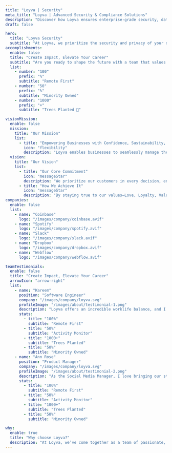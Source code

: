 ```yaml
---
title: "Loyva | Security"
meta_title: "Loyva | Advanced Security & Compliance Solutions"
description: "Discover how Loyva ensures enterprise-grade security, data encryption, and compliance to protect your business and customer information."
draft: false

hero:
  title: "Loyva Security"
  subtitle: "At Loyva, we prioritize the security and privacy of your data. Our platform is designed with robust security measures to protect sensitive documents and ensure compliance with industry standards. Below are the key security protocols we have implemented."
accomplishments:
  enable: false
  title: "Create Impact, Elevate Your Career"
  subtitle: "Are you ready to shape the future with a team that values your potential?"
  list:
    - number: "100"
      prefix: "%"
      subtitle: "Remote First"
    - number: "50"
      prefix: "%"
      subtitle: "Minority Owned"
    - number: "1000"
      prefix: "+"
      subtitle: "Trees Planted 🌲"

visionMission:
  enable: false
  mission:
    title: "Our Mission"
    list:
      - title: "Empowering Businesses with Confidence, Sustainability, and Compliance"
        icon: "flexibility"
        description: "Loyva enables businesses to seamlessly manage their most important documents in a secure, digital-first environment—eliminating paper processes for a more sustainable future. We ensure organizations stay compliant with critical assets while making document management effortless, efficient, and reliable. Our mission is to drive digital transformation, helping businesses operate with confidence, reduce their environmental impact, and safeguard their most valuable information."
  vision:
    title: "Our Vision"
    list:
      - title: "Our Core Commitment"
        icon: "messageStar"
        description: "We prioritize our customers in every decision, ensuring their needs drive our innovations."
      - title: "How We Achieve It"
        icon: "messageStar"
        description: "By staying true to our values—Love, Loyalty, Value, and Transparency—we create impactful solutions that foster trust and success."
companies:
  enable: false
  list:
    - name: "Coinbase"
      logo: "/images/company/coinbase.avif"
    - name: "Spotify"
      logo: "/images/company/spotify.avif"
    - name: "Slack"
      logo: "/images/company/slack.avif"
    - name: "Dropbox"
      logo: "/images/company/dropbox.avif"
    - name: "Webflow"
      logo: "/images/company/webflow.avif"

teamTestimonials:
  enable: false
  title: "Create Impact, Elevate Your Career"
  arrowIcon: "arrow-right"
  list:
    - name: "Kareem"
      position: "Software Engineer"
      company: "/images/company/loyva.svg"
      profileImage: "/images/about/testimonial-1.png"
      description: "Loyva offers an incredible worklife balance, and I especially appreciate our open idea policy, ensuring every idea is heard and valued."
      stats: 
        - title: "100%"
          subtitle: "Remote First"
        - title: "50%"
          subtitle: "Activity Monitor"
        - title: "1000+"
          subtitle: "Trees Planted"
        - title: "50%"
          subtitle: "Minority Owned"
    - name: "Ann Rose"
      position: "Product Manager"
      company: "/images/company/loyva.svg"
      profileImage: "/images/about/testimonial-2.png"
      description: "As the Social Media Manager, I love bringing our story to life, connecting with our audience, and building a community that believes in the power of Loyalty, Value, and Vaulting."
      stats: 
        - title: "100%"
          subtitle: "Remote First"
        - title: "50%"
          subtitle: "Activity Monitor"
        - title: "1000+"
          subtitle: "Trees Planted"
        - title: "50%"
          subtitle: "Minority Owned"

why:
  enable: true
  title: "Why choose Loyva?"
  description: "At Loyva, we’ve come together as a team of passionate, driven individuals who aren’t just focused on success—but on making a meaningful difference. With diverse backgrounds and experiences, we’re united by a vision to create a company that empowers our people to do their best work and fosters a culture of collaboration, innovation, and impact. We’re building something bigger than a product—we’re building a movement. Join us on this journey to create lasting change, and let’s shape the future of secure document management together. - Loyva Founders"
---
```

